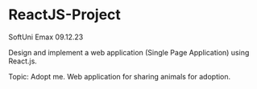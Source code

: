 # ReactJS-Project
SoftUni Emax 09.12.23

Design and implement a web application (Single Page Application) using React.js.

Topic: Adopt me.
Web application for sharing animals for adoption.


